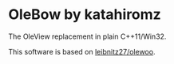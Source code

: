 # OleBow by katahiromz

The OleView replacement in plain C++11/Win32.

This software is based on [leibnitz27/olewoo](https://github.com/leibnitz27/olewoo).

